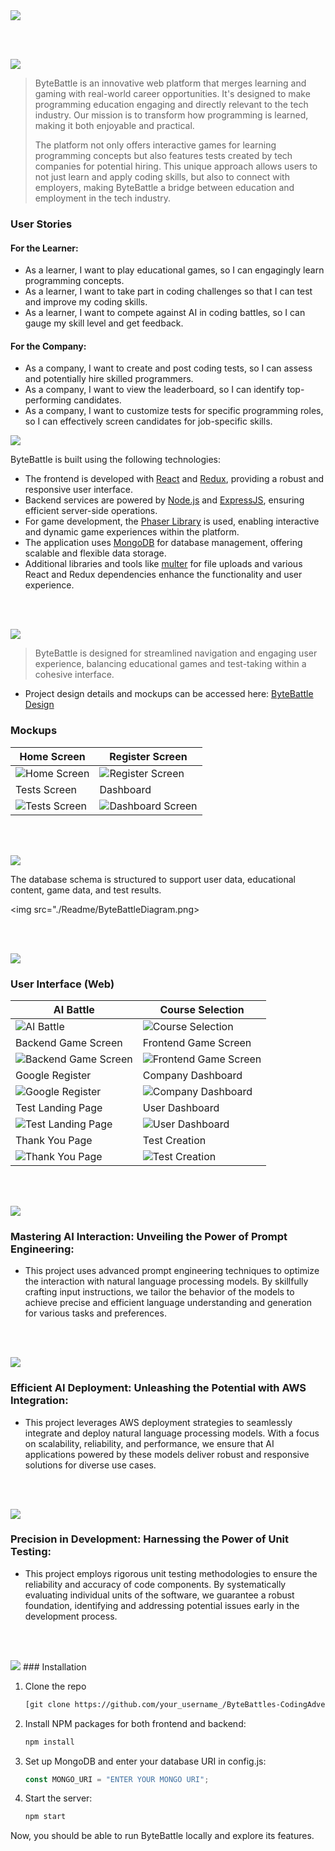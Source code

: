 <img src="./Readme/title1.svg"/>

<br><br>

<!-- project philosophy -->
<img src="./Readme/title2.svg"/>

> ByteBattle is an innovative web platform that merges learning and gaming with real-world career opportunities. It's designed to make programming education engaging and directly relevant to the tech industry. Our mission is to transform how programming is learned, making it both enjoyable and practical.
>
> The platform not only offers interactive games for learning programming concepts but also features tests created by tech companies for potential hiring. This unique approach allows users to not just learn and apply coding skills, but also to connect with employers, making ByteBattle a bridge between education and employment in the tech industry.

### User Stories

#### For the Learner:

- As a learner, I want to play educational games, so I can engagingly learn programming concepts.
- As a learner, I want to take part in coding challenges so that I can test and improve my coding skills.
- As a learner, I want to compete against AI in coding battles, so I can gauge my skill level and get feedback.

#### For the Company:

- As a company, I want to create and post coding tests, so I can assess and potentially hire skilled programmers.
- As a company, I want to view the leaderboard, so I can identify top-performing candidates.
- As a company, I want to customize tests for specific programming roles, so I can effectively screen candidates for job-specific skills.

<!-- Tech stack -->
<img src="./Readme/title3.svg"/>

ByteBattle is built using the following technologies:

- The frontend is developed with [React](https://reactjs.org/) and [Redux](https://redux.js.org/), providing a robust and responsive user interface.
- Backend services are powered by [Node.js](https://nodejs.org/) and [ExpressJS](https://expressjs.com/), ensuring efficient server-side operations.
- For game development, the [Phaser Library](https://phaser.io/) is used, enabling interactive and dynamic game experiences within the platform.
- The application uses [MongoDB](https://www.mongodb.com/) for database management, offering scalable and flexible data storage.
- Additional libraries and tools like [multer](https://www.npmjs.com/package/multer) for file uploads and various React and Redux dependencies enhance the functionality and user experience.

<br><br>

<!-- UI UX -->
<img src="./Readme/title4.svg"/>

> ByteBattle is designed for streamlined navigation and engaging user experience, balancing educational games and test-taking within a cohesive interface.

- Project design details and mockups can be accessed here: [ByteBattle Design](https://www.figma.com/file/Mdc8gQ2xi0AxRRoH5NYAw0/ByteBattles?type=design&mode=design&t=8vw1uRceK4v53QHN-1)

### Mockups

| Home Screen                                | Register Screen                             |
| ------------------------------------------ | ------------------------------------------- |
| ![Home Screen](./Readme/LandingPage.png)   | ![Register Screen](./Readme/Register.png)   |
| Tests Screen                               | Dashboard                                   |
| ![Tests Screen](./Readme/TestsDisplay.png) | ![Dashboard Screen](./Readme/Dashboard.png) |

<br><br>

<!-- Database Design -->
<img src="./Readme/title5.svg"/>

The database schema is structured to support user data, educational content, game data, and test results.

<img src="./Readme/ByteBattleDiagram.png>

<br><br>

<!-- Implementation -->
<img src="./Readme/title6.svg"/>

### User Interface (Web)

| AI Battle                                          | Course Selection                                    |
| -------------------------------------------------- | --------------------------------------------------- |
| ![AI Battle](./Readme/AIBattle.gif)                | ![Course Selection](./Readme/CourseDisplay.gif)     |
| Backend Game Screen                                | Frontend Game Screen                                |
| ![Backend Game Screen](./Readme/GameScene1.gif)    | ![Frontend Game Screen](./Readme//GameScene2.gif)   |
| Google Register                                    | Company Dashboard                                   |
| ![Google Register](./Readme/GoogleRegister.gif)    | ![Company Dashboard](./Readme/CompanyDashboard.png) |
| Test Landing Page                                  | User Dashboard                                      |
| ![Test Landing Page](./Readme/TestLandingPage.png) | ![User Dashboard ](./Readme/UserDashboard.png)      |
| Thank You Page                                     | Test Creation                                       |
| ![Thank You Page](./Readme/ThankyouPage.png)       | ![Test Creation](./Readme/CreateTest.png)           |

<br><br>

<!-- Prompt Engineering -->
<img src="./Readme/title7.svg"/>

### Mastering AI Interaction: Unveiling the Power of Prompt Engineering:

- This project uses advanced prompt engineering techniques to optimize the interaction with natural language processing models. By skillfully crafting input instructions, we tailor the behavior of the models to achieve precise and efficient language understanding and generation for various tasks and preferences.

<br><br>

<!-- AWS Deployment -->
<img src="./Readme/title8.svg"/>

### Efficient AI Deployment: Unleashing the Potential with AWS Integration:

- This project leverages AWS deployment strategies to seamlessly integrate and deploy natural language processing models. With a focus on scalability, reliability, and performance, we ensure that AI applications powered by these models deliver robust and responsive solutions for diverse use cases.

<br><br>

<!-- Unit Testing -->
<img src="./Readme/title9.svg"/>

### Precision in Development: Harnessing the Power of Unit Testing:

- This project employs rigorous unit testing methodologies to ensure the reliability and accuracy of code components. By systematically evaluating individual units of the software, we guarantee a robust foundation, identifying and addressing potential issues early in the development process.

<br><br>

<!-- How to run -->
<img src="./Readme/title10.svg"/>
### Installation

1. Clone the repo
   ```sh
   [git clone https://github.com/your_username_/ByteBattles-CodingAdventure.git](https://github.com/Ali-H-Hassan/ByteBattles-CodingAdventure.git)
   ```
2. Install NPM packages for both frontend and backend:
   ```sh
   npm install
   ```
3. Set up MongoDB and enter your database URI in config.js:
   ```js
   const MONGO_URI = "ENTER YOUR MONGO URI";
   ```
4. Start the server:
   ```sh
   npm start
   ```

Now, you should be able to run ByteBattle locally and explore its features.
